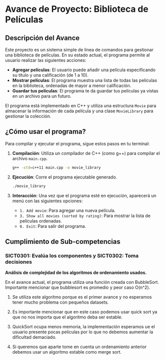 # Avance de Proyecto: Biblioteca de Películas

## Descripción del Avance

Este proyecto es un sistema simple de línea de comandos para gestionar una biblioteca de películas. En su estado actual, el programa permite al usuario realizar las siguientes acciones:

- **Agregar películas**: El usuario puede añadir una película especificando su título y una calificación (de 1 a 10).
- **Mostrar películas**: El programa muestra una lista de todas las películas en la biblioteca, ordenadas de mayor a menor calificación.
- **Guardar tus películas**: El programa te da guardar tus películas ya vistas en un archivo para un futuro.

El programa está implementado en C++ y utiliza una estructura `Movie` para almacenar la información de cada película y una clase `MovieLibrary` para gestionar la colección.


## ¿Cómo usar el programa?

Para compilar y ejecutar el programa, sigue estos pasos en tu terminal:

1.  **Compilación**: Utiliza un compilador de C++ (como g++) para compilar el archivo `main.cpp`.

    ```bash
    g++ -std=c++11 main.cpp -o movie_library
    ```

2.  **Ejecución**: Corre el programa ejecutable generado.

    ```bash
    ./movie_library
    ```

3.  **Interacción**: Una vez que el programa esté en ejecución, aparecerá un menú con las siguientes opciones:
    - `1. Add movie`: Para agregar una nueva película.
    - `3. Show all movies (sorted by rating)`: Para mostrar la lista de películas ordenadas.
    - `0. Exit`: Para salir del programa.

## Cumplimiento de Sub-competencias

### SICT0301: Evalúa los componentes y SICT0302: Toma decisiones

**Análisis de complejidad de los algoritmos de ordenamiento usados.**

En el avance actual, el programa utiliza una función creada con BubbleSort.
Importante mencionar que bubblesort es promedio y peor caso O(n^2).

1. Se utiliza este algoritmo porque es el primer avance y no esperamos tener mucho problema con pequeños datasets.

2. Es importante mencionar que en este caso podemos usar quick sort ya que no nos importa que el algoritmo deba ser estable.

3. QuickSort ocupa menos memoria, la implementación esperamos ue el usuario presente pocas películas por lo que no debemos aumentar la dificultad demaciado.

4. Si queremos que aparte tome en cuenta un ordenamiento anterior debemos usar un algoritmo estable como merge sort.
